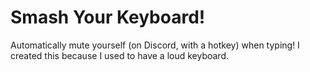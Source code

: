 # Smash Your Keyboard!
Automatically mute yourself (on Discord, with a hotkey) when typing!
I created this because I used to have a loud keyboard.
